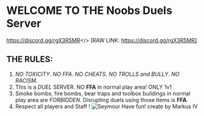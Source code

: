 # WELCOME TO THE **Noobs Duels Server**
<a id="NOOBS DUELS DISCORD">https://discord.gg/rgX3R5MR</> [RAW LINK: https://discord.gg/rgX3R5MR]
## **THE RULES:**
1. *NO TOXICITY*.
   *NO FFA*.
   *NO CHEATS*.
   *NO TROLLS and BULLY*.
   *NO RACISM*.
2. This is a *DUEL* SERVER. NO **FFA** in normal play area! ONLY 1v1
3. Smoke bombs, fire bombs, bear traps and toolbox buildings in normal play area are *FORBIDDEN*. Disrupting duels using those items is **FFA**.
4. Respect all players and Staff !
![Seymour](https://i.postimg.cc/7h563TBg/noob2.jpg)
Have fun!
create by Markus IV
